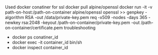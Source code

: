 Used docker conatiner for ssl
docker pull alpine/openssl
docker run -it -v path-on-host:/path-on-container alpine/openssl
openssl >>
genpkey -algorithm RSA -out /data/private-key.pem
req -x509 -nodes -days 365 -newkey rsa:2048 -keyout /path-on-container/private-key.pem -out /path-on-container/certificate.pem
troubleshooting

- docker ps conatiner_id
- docker exec -it container_id bin/sh
- docker inspect container_id
